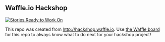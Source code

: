 ## Waffle.io Hackshop

[![Stories Ready to Work On](https://badge.waffle.io/lenaleo/NC-rural-urban-divide.svg?label=ready&title=Cards%20Ready%20To%20Work%20On)](https://waffle.io/lenaleo/NC-rural-urban-divide)

This repo was created from http://hackshop.waffle.io. Use [the Waffle board](https://waffle.io/lenaleo/NC-rural-urban-divide) for this repo to always know what to do next for your hackshop project!